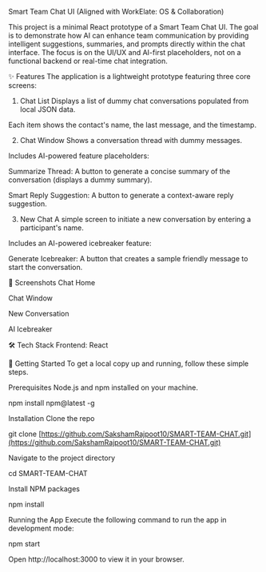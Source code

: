 Smart Team Chat UI
(Aligned with WorkElate: OS & Collaboration)

This project is a minimal React prototype of a Smart Team Chat UI. The goal is to demonstrate how AI can enhance team communication by providing intelligent suggestions, summaries, and prompts directly within the chat interface. The focus is on the UI/UX and AI-first placeholders, not on a functional backend or real-time chat integration.

✨ Features
The application is a lightweight prototype featuring three core screens:

1. Chat List
Displays a list of dummy chat conversations populated from local JSON data.

Each item shows the contact's name, the last message, and the timestamp.

2. Chat Window
Shows a conversation thread with dummy messages.

Includes AI-powered feature placeholders:

Summarize Thread: A button to generate a concise summary of the conversation (displays a dummy summary).

Smart Reply Suggestion: A button to generate a context-aware reply suggestion.

3. New Chat
A simple screen to initiate a new conversation by entering a participant's name.

Includes an AI-powered icebreaker feature:

Generate Icebreaker: A button that creates a sample friendly message to start the conversation.

📸 Screenshots
Chat Home

Chat Window





New Conversation

AI Icebreaker





🛠️ Tech Stack
Frontend: React

🚀 Getting Started
To get a local copy up and running, follow these simple steps.

Prerequisites
Node.js and npm installed on your machine.

npm install npm@latest -g

Installation
Clone the repo

git clone [https://github.com/SakshamRajpoot10/SMART-TEAM-CHAT.git](https://github.com/SakshamRajpoot10/SMART-TEAM-CHAT.git)

Navigate to the project directory

cd SMART-TEAM-CHAT

Install NPM packages

npm install

Running the App
Execute the following command to run the app in development mode:

npm start

Open http://localhost:3000 to view it in your browser.
